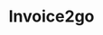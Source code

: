 ---
facebook: https://facebook.com/invoice2go
linkedin: https://linkedin.com/company/invoice2go
logohandle: 2go_invoice
sort: invoice2go
title: Invoice2go
twitter: https://x.com/Invoice2go
website: https://invoice.2go.com/
---